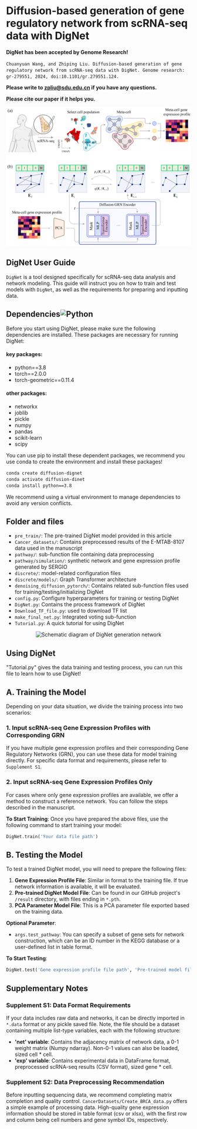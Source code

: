 

# Diffusion-based generation of gene regulatory network from scRNA-seq data with DigNet #

**DigNet has been accepted by Genome Research!**

`Chuanyuan Wang, and Zhiping Liu. Diffusion-based generation of gene regulatory network from scRNA-seq data with DigNet. Genome research: gr-279551, 2024, doi:10.1101/gr.279551.124.`

**Please write to [zpliu@sdu.edu.cn](mailto:zpliu@sdu.edu.cn) if you have any questions.**

**Please cite our paper if it helps you.**

![workfolw](https://github.com/zpliulab/DigNet/blob/main/images/framework.png)

## DigNet User Guide

```DigNet``` is a tool designed specifically for scRNA-seq data analysis and network modeling. This guide will instruct you on how to train and test models with ```DigNet```, as well as the requirements for preparing and inputting data.

## Dependencies![Python](https://img.shields.io/badge/python-3.8-blue "Python")

Before you start using DigNet, please make sure the following dependencies are installed. These packages are necessary for running DigNet:

#### key packages:
- python==3.8
- torch==2.0.0
- torch-geometric==0.11.4

#### other packages:
- networkx
- joblib
- pickle
- numpy
- pandas
- scikit-learn
- scipy


You can use pip to install these dependent packages, we recommend you use conda to create the environment and install these packages!

```bash
conda create diffusion-dignet
conda activate diffusion-dinet
conda install python==3.8
```

We recommend using a virtual environment to manage dependencies to avoid any version conflicts.


## Folder and files

- `pre_train/`: The pre-trained DigNet model provided in this article
- `Cancer_datasets/`: Contains preprocessed results of the E-MTAB-8107 data used in the manuscript
- `pathway/`: sub-function file containing data preprocessing
- `pathway/simulation/`: synthetic network and gene expression profile generated by SERGIO
- `discrete/`: model-related configuration files
- `discrete/models/`: Graph Transformer architecture
- `denoising_diffusion_pytorch/`: Contains related sub-function files used for training/testing/initializing DigNet
- `config.py`: Configure hyperparameters for training or testing DigNet
- `DigNet.py`: Contains the process framework of DigNet
- `Download_TF_file.py`: used to download TF list
- `make_final_net.py`: Integrated voting sub-function
- `Tutorial.py`: A quick tutorial for using DigNet


<div align="center">
  <img src="https://github.com/zpliulab/DigNet/blob/main/images/network.gif" alt="Schematic diagram of DigNet generation network" style="width: 200px; height: 100px;"/>
</div>


## Using DigNet

"Tutorial.py" gives the data training and testing process, you can run this file to learn how to use DigNet!


## A. Training the Model

Depending on your data situation, we divide the training process into two scenarios:

### 1. Input scRNA-seq Gene Expression Profiles with Corresponding GRN

If you have multiple gene expression profiles and their corresponding Gene Regulatory Networks (GRN), you can use these data for model training directly. For specific data format and requirements, please refer to `Supplement S1`.

### 2. Input scRNA-seq Gene Expression Profiles Only

For cases where only gene expression profiles are available, we offer a method to construct a reference network. You can follow the steps described in the manuscript.

**To Start Training**: Once you have prepared the above files, use the following command to start training your model:

```python
DigNet.train('Your data file path')
```

## B. Testing the Model

To test a trained DigNet model, you will need to prepare the following files:

1. **Gene Expression Profile File**: Similar in format to the training file. If true network information is available, it will be evaluated.
2. **Pre-trained DigNet Model File**: Can be found in our GitHub project's `/result` directory, with files ending in `*.pth`.
3. **PCA Parameter Model File**: This is a PCA parameter file exported based on the training data.

**Optional Parameter**:

- `args.test_pathway`: You can specify a subset of gene sets for network construction, which can be an ID number in the KEGG database or a user-defined list in table format.

**To Start Testing**:

```python
DigNet.test('Gene expression profile file path', 'Pre-trained model file path', 'PCA parameter model file path')
```

## Supplementary Notes

### Supplement S1: Data Format Requirements

If your data includes raw data and networks, it can be directly imported in `*.data` format or any pickle saved file. Note, the file should be a dataset containing multiple list-type variables, each with the following structure:

- **'net' variable**: Contains the adjacency matrix of network data, a 0-1 weight matrix (Numpy ndarray). Non-0-1 values can also be loaded, sized cell * cell.
- **'exp' variable**: Contains experimental data in DataFrame format, preprocessed scRNA-seq results (CSV format), sized gene * cell.

### Supplement S2: Data Preprocessing Recommendation

Before inputting sequencing data, we recommend completing matrix completion and quality control. `CancerDatasets/Create_BRCA_data.py` offers a simple example of processing data. High-quality gene expression information should be stored in table format (csv or xlsx), with the first row and column being cell numbers and gene symbol IDs, respectively.
